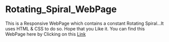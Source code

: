 # Rotating_Spiral_WebPage
This is a Responsive WebPage which contains a constant Rotating Spiral...It uses HTML & CSS to do so. Hope that you Like it.
You can find this WebPage here by Clicking on this [Link](https://surya0705.github.io/Rotating_Spiral_WebPage/main.html)
